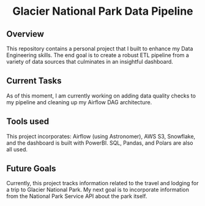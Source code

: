 <h1 align="center">Glacier National Park Data Pipeline</h1>

## Overview
This repository contains a personal project that I built to enhance my Data Engineering skills. The end goal is to create a robust ETL pipeline from a variety of data sources that culminates in an insightful dashboard.

## Current Tasks
As of this moment, I am currently working on adding data quality checks to my pipeline and cleaning up my Airflow DAG architecture.

## Tools used
This project incorporates: Airflow (using Astronomer), AWS S3, Snowflake, and the dashboard is built with PowerBI. SQL, Pandas, and Polars are also all used.

## Future Goals
Currently, this project tracks information related to the travel and lodging for a trip to Glacier National Park. My next goal is to incorporate information from the National Park Service API about the park itself.